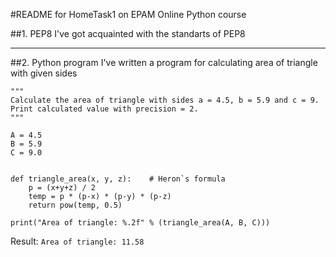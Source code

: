 #README for HomeTask1 on EPAM Online Python course

##1. PEP8
I've got acquainted with the standarts of PEP8

---

##2. Python program
I've written a program for calculating area of triangle with given sides
```
"""
Calculate the area of triangle with sides a = 4.5, b = 5.9 and c = 9.
Print calculated value with precision = 2.
"""

A = 4.5
B = 5.9
C = 9.0


def triangle_area(x, y, z):    # Heron`s formula
    p = (x+y+z) / 2
    temp = p * (p-x) * (p-y) * (p-z)
    return pow(temp, 0.5)

print("Area of triangle: %.2f" % (triangle_area(A, B, C)))

```

Result: `Area of triangle: 11.58`
